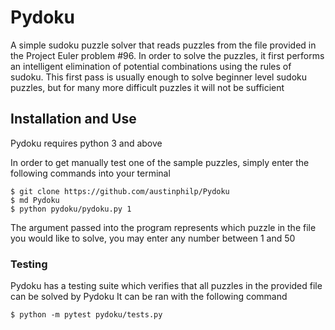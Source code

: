 # Pydoku

A simple sudoku puzzle solver that reads puzzles from the file provided in the Project Euler problem \#96. In order to solve the puzzles, it first performs an intelligent elimination of potential combinations using the rules of sudoku. This first pass is usually enough to solve beginner level sudoku puzzles, but for many more difficult puzzles it will not be sufficient


## Installation and Use

Pydoku requires python 3 and above

In order to get manually test one of the sample puzzles, simply enter the following commands into your terminal

```
$ git clone https://github.com/austinphilp/Pydoku
$ md Pydoku
$ python pydoku/pydoku.py 1
```

The argument passed into the program represents which puzzle in the file you would like to solve, you may enter any number between 1 and 50

### Testing

Pydoku has a testing suite which verifies that all puzzles in the provided file can be solved by Pydoku
It can be ran with the following command

```
$ python -m pytest pydoku/tests.py
```
